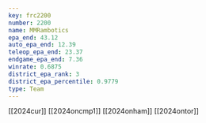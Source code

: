 ```yaml
---
key: frc2200
number: 2200
name: MMRambotics
epa_end: 43.12
auto_epa_end: 12.39
teleop_epa_end: 23.37
endgame_epa_end: 7.36
winrate: 0.6875
district_epa_rank: 3
district_epa_percentile: 0.9779
type: Team
---
```

[[2024cur]]
[[2024oncmp1]]
[[2024onham]]
[[2024ontor]]
